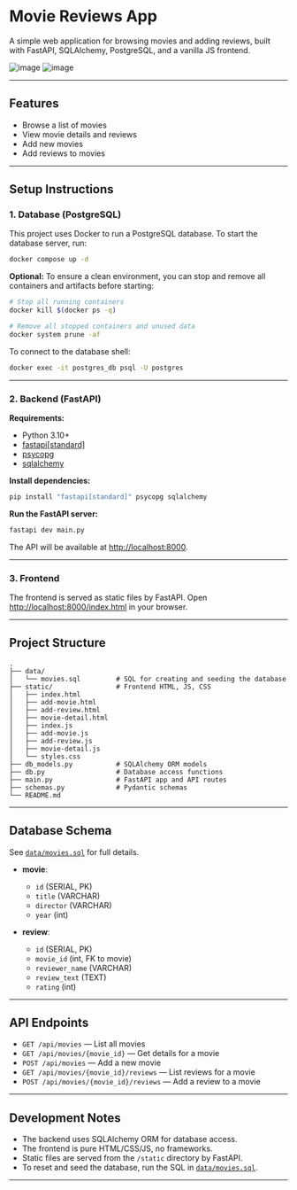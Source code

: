 # Movie Reviews App

A simple web application for browsing movies and adding reviews, built with FastAPI, SQLAlchemy, PostgreSQL, and a vanilla JS frontend.

![image](https://github.com/user-attachments/assets/06525ee9-2a08-4a54-a2d1-22acf8860abc)
![image](https://github.com/user-attachments/assets/39761735-78af-4308-995e-24362a155e11)

---

## Features

-   Browse a list of movies
-   View movie details and reviews
-   Add new movies
-   Add reviews to movies

---

## Setup Instructions

### 1. Database (PostgreSQL)

This project uses Docker to run a PostgreSQL database.
To start the database server, run:

```bash
docker compose up -d
```

**Optional:**
To ensure a clean environment, you can stop and remove all containers and artifacts before starting:

```bash
# Stop all running containers
docker kill $(docker ps -q)

# Remove all stopped containers and unused data
docker system prune -af
```

To connect to the database shell:

```bash
docker exec -it postgres_db psql -U postgres
```

---

### 2. Backend (FastAPI)

**Requirements:**

-   Python 3.10+
-   [fastapi[standard]](https://fastapi.tiangolo.com/)
-   [psycopg](https://www.psycopg.org/)
-   [sqlalchemy](https://www.sqlalchemy.org/)

**Install dependencies:**

```bash
pip install "fastapi[standard]" psycopg sqlalchemy
```

**Run the FastAPI server:**

```bash
fastapi dev main.py
```

The API will be available at [http://localhost:8000](http://localhost:8000).

---

### 3. Frontend

The frontend is served as static files by FastAPI.
Open [http://localhost:8000/index.html](http://localhost:8000/index.html) in your browser.

---

## Project Structure

```
.
├── data/
│   └── movies.sql         # SQL for creating and seeding the database
├── static/                # Frontend HTML, JS, CSS
│   ├── index.html
│   ├── add-movie.html
│   ├── add-review.html
│   ├── movie-detail.html
│   ├── index.js
│   ├── add-movie.js
│   ├── add-review.js
│   ├── movie-detail.js
│   └── styles.css
├── db_models.py           # SQLAlchemy ORM models
├── db.py                  # Database access functions
├── main.py                # FastAPI app and API routes
├── schemas.py             # Pydantic schemas
└── README.md
```

---

## Database Schema

See [`data/movies.sql`](data/movies.sql) for full details.

-   **movie**:

    -   `id` (SERIAL, PK)
    -   `title` (VARCHAR)
    -   `director` (VARCHAR)
    -   `year` (int)

-   **review**:
    -   `id` (SERIAL, PK)
    -   `movie_id` (int, FK to movie)
    -   `reviewer_name` (VARCHAR)
    -   `review_text` (TEXT)
    -   `rating` (int)

---

## API Endpoints

-   `GET /api/movies` — List all movies
-   `GET /api/movies/{movie_id}` — Get details for a movie
-   `POST /api/movies` — Add a new movie
-   `GET /api/movies/{movie_id}/reviews` — List reviews for a movie
-   `POST /api/movies/{movie_id}/reviews` — Add a review to a movie

---

## Development Notes

-   The backend uses SQLAlchemy ORM for database access.
-   The frontend is pure HTML/CSS/JS, no frameworks.
-   Static files are served from the `/static` directory by FastAPI.
-   To reset and seed the database, run the SQL in [`data/movies.sql`](data/movies.sql).

---
